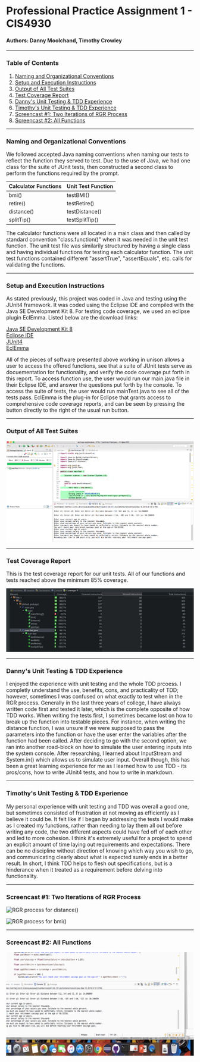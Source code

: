 # Professional Practice Assignment 1 - CIS4930

#### Authors: Danny Moolchand, Timothy Crowley  

----

### Table of Contents

1. [Naming and Organizational Conventions](#naming-and-organizational-conventions)  
2. [Setup and Execution Instructions](#setup-and-execution-instructions)  
3. [Output of All Test Suites](#output-of-all-test-suites)  
4. [Test Coverage Report](#test-coverage-report)   
5. [Danny's Unit Testing & TDD Experience](#dannys-unit-testing--tdd-experience)  
6. [Timothy's Unit Testing & TDD Experience](#timothys-unit-testing--tdd-experience)  
7. [Screencast #1: Two Iterations of RGR Process](#screencast-1-two-iterations-of-rgr-process)  
8. [Screencast #2: All Functions](#screencast-2-all-functions)  

----

### Naming and Organizational Conventions  

We followed accepted Java naming conventions when naming our tests to reflect the function they served to test. Due to the use of Java, we had one class for the suite of JUnit tests, then constructed a second class to perform the functions required by the prompt.

| Calculator Functions | Unit Test Function |
| --- | --- |
| bmi()  | testBMI()  |
| retire()  | testRetire()  |
| distance()  | testDistance()  |
| splitTip()  | testSplitTip()  |

The calculator functions were all located in a main class and then called by standard convention "class.function()" when it was needed in the unit test function. The unit test file was similarily structured by having a single class and having individual functions for testing each calculator function. The unit test functions contained different "assertTrue", "assertEquals", etc. calls for validating the functions. 

---

### Setup and Execution Instructions  

As stated previously, this project was coded in Java and testing using the JUnit4 framework. It was coded using the Eclipse IDE and compiled with the Java SE Development Kit 8. For testing code coverage, we used an eclipse plugin EclEmma. Listed below are the download links:

[Java SE Development Kit 8](https://www.oracle.com/technetwork/java/javase/downloads/jdk8-downloads-2133151.html)  
[Eclipse IDE](https://www.eclipse.org/eclipseide/2018-12/)  
[JUnit4](https://github.com/junit-team/junit4/wiki/Download-and-Install)  
[EclEmma](https://www.eclemma.org/)  

All of the pieces of software presented above working in unison allows a user to access the offered functions, see that
a suite of JUnit tests serve as docuementation for functionality, and verify the code coverage put forth in this report.
To access function use, the user would run our main.java file in their Eclipse IDE, and answer the questions put forth
by the console. To access the suite of tests, the user would run mainTest.java to see all of the tests pass. EclEmma is 
the plug-in for Eclipse that grants access to comprehensive code coverage reports, and can be seen by pressing the button
directly to the right of the usual run button.

---

### Output of All Test Suites  

![Output of test cases passing](https://raw.githubusercontent.com/TimCrowley99/PPA-1/master/Test_Outputs.JPG)

---

### Test Coverage Report  
This is the test coverage report for our unit tests. All of our functions and tests reached above the minimum 85% coverage.

![Test coverage report of PPA-1](https://raw.githubusercontent.com/TimCrowley99/PPA-1/master/Code%20Coverage.JPG)

---

### Danny's Unit Testing & TDD Experience  

I enjoyed the experience with unit testing and the whole TDD prcoess. I completly understand the use, benefits, cons, and practicality of TDD; however, sometimes I was confused on what exactly to test when in the RGR process. Generally in the last three years of college, I have always written code first and tested it later, which is the complete opposite of how TDD works. When writing the tests first, I sometimes became lost on how to break up the function into testable pieces. For instance, when writing the distance function, I was unsure if we were supposed to pass the parameters into the function or have the user enter the variables after the function had been called. After deciding to go with the second option, we ran into another road-block on how to simulate the user entering inputs into the system console. After researching, I learned about InputStream and System.in() which allows us to simulate user input. Overall though, this has been a great learning experience for me as I learned how to use TDD - its pros/cons, how to write JUnit4 tests, and how to write in markdown. 

---

### Timothy's Unit Testing & TDD Experience  

My personal experience with unit testing and TDD was overall a good one, but sometimes consisted of frustration at not
moving as efficiently as I believe it could be. It felt like if I began by addressing the tests I would make as I created 
my functions, rather than needing to lay them all out before writing any code, the two different aspects could have fed off 
of each other and led to more cohesion. I think it's extremely useful for a project to spend an explicit amount of time
laying out requirements and expectations. There can be no discipline without direction of knowing which way you wish to go,
and communicating clearly about what is expected surely ends in a better result. In short, I think TDD helps to flesh out 
specifications, but is a hinderance when it treated as a requirement before delving into functionality. 

---

### Screencast #1: Two Iterations of RGR Process

![RGR process for distance()](https://raw.githubusercontent.com/TimCrowley99/PPA-1/master/Screencast_Distance.gif)  

![RGR process for bmi()](https://raw.githubusercontent.com/TimCrowley99/PPA-1/master/Screencast_bmi.gif)

---

### Screencast #2: All Functions

![Running PPA-1 and testing all functions](https://raw.githubusercontent.com/TimCrowley99/PPA-1/master/Screencast_functions1.gif)  

